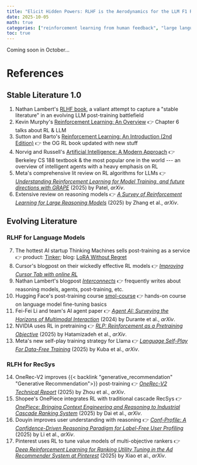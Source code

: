 ```yaml
---
title: "Elicit Hidden Powers: RLHF is the Aerodynamics for the LLM F1 Race"
date: 2025-10-05
math: true
categories: ["reinforcement learning from human feedback", "large language models", "recommender systems"]
toc: true
---
```


Coming soon in October...

# References

## Stable Literature 1.0
1. Nathan Lambert's [RLHF book](https://rlhfbook.com/), a valiant attempt to capture a "stable literature" in an evolving LLM post-training battlefield 
2. Kevin Murphy's [Reinforcement Learning: An Overview](https://arxiv.org/abs/2412.05265) 👉 Chapter 6 talks about RL & LLM
3. Sutton and Barto's [Reinforcement Learning: An Introduction (2nd Edition)](https://web.stanford.edu/class/psych209/Readings/SuttonBartoIPRLBook2ndEd.pdf) 👉 the OG RL book updated with new stuff
4. Norvig and Russell's [Artificial Intelligence: A Modern Approach](https://aima.cs.berkeley.edu/) 👉 Berkeley CS 188 textbook & the most popular one in the world --- an overview of intelligent agents with a heavy emphasis on RL
5. Meta's comprehensive lit review on RL algorithms for LLMs 👉 [*Understanding Reinforcement Learning for Model Training, and future directions with GRAPE*](https://arxiv.org/abs/2509.04501) (2025) by Patel, *arXiv*.
6. Extensive review on reasoning models 👉 [*A Survey of Reinforcement Learning for Large Reasoning Models*](https://arxiv.org/abs/2509.08827) (2025) by Zhang et al., *arXiv*.

## Evolving Literature
### RLHF for Language Models
7. The hottest AI startup Thinking Machines sells post-training as a service 👉 product: [Tinker](https://thinkingmachines.ai/); blog: [LoRA Without Regret](https://thinkingmachines.ai/blog/lora/)
8. Cursor's blogpost on their wickedly effective RL models 👉 [*Improving Cursor Tab with online RL*](https://cursor.com/en-US/blog/tab-rl)
9. Nathan Lambert's blogpost [*Interconnects*](https://www.interconnects.ai/) 👉 frequently writes about reasoning models, agents, post-training, etc.
10. Hugging Face's post-training course [smol-course](https://huggingface.co/learn/smol-course/en/unit0/1) 👉 hands-on course on language model fine-tuning basics
11. Fei-Fei Li and team's AI agent paper 👉 [*Agent AI: Surveying the Horizons of Multimodal Interaction*](https://arxiv.org/abs/2401.03568) (2024) by Durante et al., *arXiv*.
12. NVIDIA uses RL in pretraining 👉 [*RLP: Reinforcement as a Pretraining Objective*](https://arxiv.org/abs/2510.01265) (2025) by Hatamizadeh et al., *arXiv*.
13. Meta's new self-play training strategy for Llama 👉 [*Language Self-Play For Data-Free Training*](https://arxiv.org/abs/2509.07414) (2025) by Kuba et al., *arXiv*.


### RLFH for RecSys
14. OneRec-V2 improves {{< backlink "generative_recommendation" "Generative Recommendation">}} post-training 👉 [*OneRec-V2 Technical Report*](https://arxiv.org/abs/2508.20900) (2025) by Zhou et al., *arXiv*.
15. Shopee's OnePiece integrates RL with traditional cascade RecSys 👉 [*OnePiece: Bringing Context Engineering and Reasoning to Industrial Cascade Ranking System*](https://arxiv.org/abs/2509.18091) (2025) by Dai et al., *arXiv*.
16. Douyin improves user understanding with reasoning 👉 [*Conf-Profile: A Confidence-Driven Reasoning Paradigm for Label-Free User Profiling*](https://arxiv.org/abs/2509.18864) (2025) by Li et al., *arXiv*.
17. Pinterest uses RL to tune value models of multi-objective rankers 👉 [*Deep Reinforcement Learning for Ranking Utility Tuning in the Ad Recommender System at Pinterest*](https://arxiv.org/abs/2509.05292) (2025) by Xiao et al., *arXiv*.
